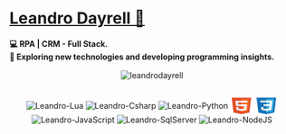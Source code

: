 # <b>[Leandro Dayrell  🚀](https://www.linkedin.com/in/leandrodayrell//)</b>
<b>💻 RPA | CRM - Full Stack.</b><br>
<b>🤔 Exploring new technologies and developing programming insights.</b><br>

<div align="center">
 <p><img align="center" src="https://github-readme-streak-stats.herokuapp.com/?user=leandrodayrell&theme=chartreuse-dark" alt="leandrodayrell" /></p>

<div style="display: inline_block"><br>
  <img align="center" alt="Leandro-Lua" height="30" width="40" src="https://cdn.jsdelivr.net/gh/devicons/devicon/icons/lua/lua-original.svg">
  <img align="center" alt="Leandro-Csharp" height="30" width="40" src="https://cdn.jsdelivr.net/gh/devicons/devicon/icons/csharp/csharp-original.svg">
  <img align="center" alt="Leandro-Python" height="30" width="40" src="https://cdn.jsdelivr.net/gh/devicons/devicon/icons/python/python-original-wordmark.svg">
  <img align="center" alt="Leandro-HTML" height="30" width="40" src="https://raw.githubusercontent.com/devicons/devicon/master/icons/html5/html5-original.svg">
  <img align="center" alt="Leandro-CSS" height="30" width="40" src="https://raw.githubusercontent.com/devicons/devicon/master/icons/css3/css3-original.svg">
  <img align="center" alt="Leandro-JavaScript" height="30" width="40" src="https://cdn.jsdelivr.net/gh/devicons/devicon/icons/javascript/javascript-original.svg">
  <img align="center" alt="Leandro-SqlServer" height="30" width="40" src="https://cdn.jsdelivr.net/gh/devicons/devicon/icons/microsoftsqlserver/microsoftsqlserver-plain-wordmark.svg">
  <img align="center" alt="Leandro-NodeJS" height="30" width="40" src="https://cdn.jsdelivr.net/gh/devicons/devicon/icons/nodejs/nodejs-original-wordmark.svg">
</div>
